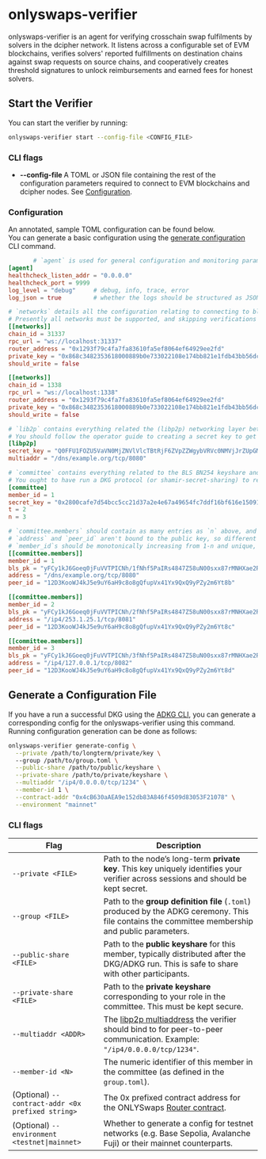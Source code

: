 # onlyswaps-verifier

onlyswaps-verifier is an agent for verifying crosschain swap fulfilments by solvers in the dcipher network.
It listens across a configurable set of EVM blockchains, verifies solvers' reported fulfillments on destination chains
against swap requests on source chains, and cooperatively creates threshold signatures to unlock reimbursements and
earned fees for honest solvers.

## Start the Verifier

You can start the verifier by running:

```bash
onlyswaps-verifier start --config-file <CONFIG_FILE>
```

### CLI flags

- **--config-file <path-to-some-file>**
  A TOML or JSON file containing the rest of the configuration parameters required to connect to EVM blockchains and
  dcipher nodes. See [Configuration](#configuration).

### Configuration

An annotated, sample TOML configuration can be found below.  
You can generate a basic configuration using the [generate configuration](#generate-a-configuration-file) CLI command.

```toml
       # `agent` is used for general configuration and monitoring params
[agent]
healthcheck_listen_addr = "0.0.0.0"
healthcheck_port = 9999
log_level = "debug"     # debug, info, trace, error
log_json = true         # whether the logs should be structured as JSON or plaintext

# `networks` details all the configuration relating to connecting to blockchains. Each can be configured independently.
# Presently all networks must be supported, and skipping verifications for one route (chain -> chain) may cause errors.
[[networks]]
chain_id = 31337
rpc_url = "ws://localhost:31337"                                                   # presently only websockets and websockets secure are supported
router_address = "0x1293f79c4fa7fa83610fa5ef8064ef64929ee2fd"                      # the address for the router contract (/or proxy) for the given chain
private_key = "0x868c3482353618000889b0e733022108e174bb821e1fdb43bb56dc8115e218d2" # an Ethereum private key for writing verification signatures back to the chain. Can be 0x0000000000000000000000000000000000000000000000000000000000000000 if `should_write` is false.
should_write = false                                                               # controls whether this node actually writes signatures back to the chain to verify swaps.

[[networks]]
chain_id = 1338
rpc_url = "ws://localhost:1338"
router_address = "0x1293f79c4fa7fa83610fa5ef8064ef64929ee2fd"
private_key = "0x868c3482353618000889b0e733022108e174bb821e1fdb43bb56dc8115e218d2"
should_write = false

# `lib2p` contains everything related the (libp2p) networking layer between dcipher nodes. It's used to gossip partial signatures over floodsub
# You should follow the operator guide to creating a secret key to get all the details here
[libp2p]
secret_key = "Q0FFU1FOZU5VaVN0MjZNVlVlcTBtRjF6ZVpZZWgybVRVc0NMVjJrZUpGMEVkNStIVkxlQlBXTahsR9dVaUJacVh2eFVfOFpWbk1CVnlDenFtaUFtRzVBRW5Mcz0" # secret_key should be base-64 encoded in the protobuf format specified in the [libp2p spec](https://github.com/libp2p/specs/blob/master/peer-ids/peer-ids.md#keys)
multiaddr = "/dns/example.org/tcp/8080"                                                                                                      # dns and other multiaddr protocols are supported as you'd expect

# `committee` contains everything related to the BLS BN254 keyshare and associated group of dcipher operators. 
# You ought to have run a DKG protocol (or shamir-secret-sharing) to retrieve the `secret_key` here.
[committee]
member_id = 1                                                                     # your index in the `committee.nodes` vector.
secret_key = "0x2800cafe7d54bcc5cc21d37a2e4e67a49654fc7ddf16bf616e15091962426f8d" # your BLS BN254 secret key share encoded as `0x` prefixed hex
t = 2                                                                             # the honest threshold required for reconstruction. This is *different* to the malicious threshold output by the [ADKG CLI](../bin/adkg-cli)
n = 3                                                                             # the total count of members in the committee, including yourself.

# `committee.members` should contain as many entries as `n` above, and should contain one for your own node.
# `address` and `peer_id` aren't bound to the public key, so different dcipher nodes can connect via different routes.
# `member_id`s should be monotonically increasing from 1-n and unique, though can be out of order in this list.
[[committee.members]]
member_id = 1
bls_pk = "yFCy1kJ6Goeq0jFuVVTPICNh/1fNhf5PaIRs4847Z58uN00sxx87rMNHXae2RreBNkzrhP/3yJ+6vrNASPmHRg==" # BLS BN254 public key in standard base64 encoding
address = "/dns/example.org/tcp/8080"                                                               # a libp2p multiaddr 
peer_id = "12D3KooWJ4kJ5e9uY6aH9c8o8gQfupVx41Yx9QxQ9yPZy2m6Yt8b"                                    # a Peer ID as per the [libp2p spec](https://github.com/libp2p/specs/blob/master/peer-ids/peer-ids.md#peer-ids)

[[committee.members]]
member_id = 2
bls_pk = "yFCy1kJ6Goeq0jFuVVTPICNh/2fNhf5PaIRs4847Z58uN00sxx87rMNHXae2RreBNkzrhP/3yJ+6vrNASPmHRg=="
address = "/ip4/253.1.25.1/tcp/8081"
peer_id = "12D3KooWJ4kJ5e9uY6aH9c8o8gQfupVx41Yx9QxQ9yPZy2m6Yt8c"

[[committee.members]]
member_id = 3
bls_pk = "yFCy1kJ6Goeq0jFuVVTPICNh/3fNhf5PaIRs4847Z58uN00sxx87rMNHXae2RreBNkzrhP/3yJ+6vrNASPmHRg=="
address = "/ip4/127.0.0.1/tcp/8082"
peer_id = "12D3KooWJ4kJ5e9uY6aH9c8o8gQfupVx41Yx9QxQ9yPZy2m6Yt8d"
```

## Generate a Configuration File

If you have a run a successful DKG using the [ADKG CLI](../adkg-cli/README.md), you can generate a corresponding config
for the onlyswaps-verifier using this command.  
Running configuration generation can be done as follows:

```bash
onlyswaps-verifier generate-config \
  --private /path/to/longterm/private/key \       
  --group /path/to/group.toml \
  --public-share /path/to/public/keyshare \
  --private-share /path/to/private/keyshare \
  --multiaddr "/ip4/0.0.0.0/tcp/1234" \
  --member-id 1 \
  --contract-addr "0x4cB630aAEA9e152db83A846f4509d83053F21078" \
  --environment "mainnet"
```

### CLI flags

| Flag                                              | Description                                                                                                                                                            |
|---------------------------------------------------|------------------------------------------------------------------------------------------------------------------------------------------------------------------------|
| `--private <FILE>`                                | Path to the node’s long-term **private key**. This key uniquely identifies your verifier across sessions and should be kept secret.                                    |
| `--group <FILE>`                                  | Path to the **group definition file** (`.toml`) produced by the ADKG ceremony. This file contains the committee membership and public parameters.                      |
| `--public-share <FILE>`                           | Path to the **public keyshare** for this member, typically distributed after the DKG/ADKG run. This is safe to share with other participants.                          |
| `--private-share <FILE>`                          | Path to the **private keyshare** corresponding to your role in the committee. This must be kept secure.                                                                |
| `--multiaddr <ADDR>`                              | The [libp2p multiaddress](https://docs.libp2p.io/concepts/addressing/) the verifier should bind to for peer-to-peer communication. Example: `"/ip4/0.0.0.0/tcp/1234"`. |
| `--member-id <N>`                                 | The numeric identifier of this member in the committee (as defined in the `group.toml`).                                                                               | 
| (Optional) `--contract-addr <0x prefixed string>` | The 0x prefixed contract address for the ONLYSwaps [Router contract](https://github.com/randa-mu/onlyswaps-solidity/blob/main/src/Router.sol).                         | 
| (Optional) `--environment <testnet\|mainnet>`     | Whether to generate a config for testnet networks (e.g. Base Sepolia, Avalanche Fuji) or their mainnet counterparts.                                                   |
